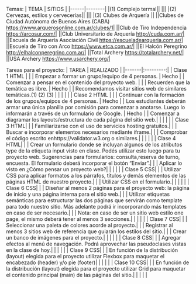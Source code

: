 Temas:
| TEMA | SITIOS |
|------|--------|
|(1) Complejo termal||
|||
|(2) Cervezas, estilos y cervecerías||
|||
|(3) Clubes de Arquería ||
||Clubes de Ciudad Autónoma de Buenos Aires (CABA) https://www.arquerosonline.com.ar/clubes/1|
||Club de Tiro Independencia https://arcosur.com/|
||Club Universitario de Arquería http://cuda.com.ar/|
||Escuela de Arquería Asociación Civil https://escueladearqueria.com.ar/|
||Escuela de Tiro con Arco https://www.etca.com.ar/|
||El Halcón Peregrino http://elhalconperegrino.com.ar/|
||Total Archery https://totalarchery.net/|
||USA Archery https://www.usarchery.org/|


Tareas para el proyecto:
| TAREA | REALIZADO |
|-------|:---------:|
| Clase 1 HTML | |
| Empezar a formar un grupo/equipo de 4 personas. | Hecho | 
| Comenzar a pensar en el contenido del proyecto web. | | 
| Recuerden que la temática es libre. | Hecho | 
| Recomendamos visitar sitios web de similares temáticas.(1) (2) (3) | |
| | | 
| Clase 2 HTML | | 
| Continuar con la formación de los grupos/equipos de 4 personas. | Hecho | 
| Los estudiantes deberán armar una única planilla por comisión para comenzar a anotarse. Luego lo informarán a través de un formulario de Google. | Hecho | 
| Comenzar a diagramar los layouts/estructura de cada página del sitio web.|  | 
| | | 
| Clase 3 HTML|  | 
| Familiarizarse con el uso de servicios hosting gratuitos.|  | 
| Buscar e incorporar elementos necesarios mediante iframe.|  | 
| Comprobar el código escrito enhttps://validator.w3.org o similares.|  | 
| | | 
| Clase 4 HTML|  | 
| Crear un formulario donde se incluyan algunos de los atributos type de la etiqueta input visto en clase. Podés utilizar esto luego para tu proyecto web. Sugerencias para formularios: consulta,reserva de turno, encuesta. El formulario deberá incorporar el botón “Enviar”.|  | 
| Aplicar lo visto en ¿Cómo pensar un proyecto web?| | 
| | | 
| Clase 5 CSS| | 
| Utilizar CSS para aplicar formatos a los párrafos, títulos y demás elementos de las páginas HTML de nuestro proyecto.| | 
| Utilizar CSS en el formulario.| | 
| | | 
| Clase 6 CSS| | 
| Diseñar al menos 2 páginas para el proyecto web: la página de inicio y una página interna para el sitio web.| | 
| Utilizar etiquetas semánticas para estructurar las dos páginas que servirán como template para todo nuestro sitio. Más adelante podrá ir incorporando más templates en caso de ser necesario.| | 
| Nota: en caso de ser un sitio web estilo one page, el mismo deberá tener al menos 3 secciones.| | 
| | | 
| Clase 7 CSS| | 
| Seleccionar una paleta de colores acorde al proyecto.| | 
| Registrar al menos 3 sitios web de referencia que guiarán los estilos del sitio.| | 
| Crear un banco de imágenes para el proyecto.| | 
| | | 
| Clase 8 CSS| | 
| Agregar efectos al menú de navegación. Podrá aprovechar las pseudoclases vistas en la clase de hoy.| | 
| | | 
| Clase 9 CSS| | 
| En función de la distribución (layout) elegida para el proyecto utilizar Flexbox para maquetar el encabezado (header) y/o pie (footer)| | 
| | | 
| Clase 10 CSS| | 
| En función de la distribución (layout) elegida para el proyecto utilizar Grid para maquetar el contenido principal (main) de las páginas del sitio.| | 
| | | 

